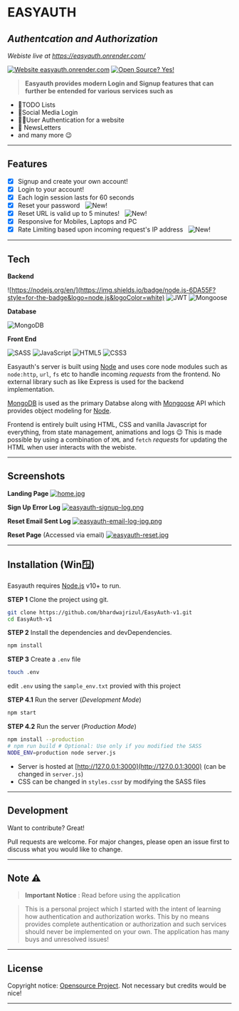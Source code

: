# EASYAUTH
## _Authentcation and Authorization_

  *Webiste live at https://easyauth.onrender.com/*
  
[![Website easyauth.onrender.com](https://img.shields.io/website-up-down-green-red/http/shields.io.svg)](https://easyauth.onrender.com/)  [![Open Source? Yes!](https://badgen.net/badge/Open%20Source%20%3F/Yes%21/blue?icon=github)](https://github.com/Naereen/badges/)

> **Easyauth provides modern Login and Signup features that can further be entended for various services such as** 

- 📃TODO Lists
- 🤳Social Media Login
-  👩‍💻User Authentication for a website 
-  📨 NewsLetters
- and many more 😉

***
## Features

+ [x]  Signup and create your own account! 
+ [x]  Login to your account! 
+ [x]  Each login session lasts for 60 seconds
+ [x]  Reset your password &nbsp; ![New!](https://img.shields.io/badge/New%20!%20-red)
+ [x]  Reset URL is valid up to 5 minutes! &nbsp; ![New!](https://img.shields.io/badge/New%20!%20-red)
+ [x]  Responsive for  Mobiles, Laptops and PC
+ [x]  Rate Limiting based upon incoming request's IP address  &nbsp; ![New!](https://img.shields.io/badge/New%20!%20-red)

***

## Tech

**Backend**

![https://nodejs.org/en/](https://img.shields.io/badge/node.js-6DA55F?style=for-the-badge&logo=node.js&logoColor=white) ![JWT](https://img.shields.io/badge/JWT-black?style=for-the-badge&logo=JSON%20web%20tokens)  ![Mongoose](https://mongoosejs.com/docs/images/mongoose5_62x30_transparent.png)

**Database**

![MongoDB](https://img.shields.io/badge/MongoDB-%234ea94b.svg?style=for-the-badge&logo=mongodb&logoColor=white) 

**Front End**

![SASS](https://img.shields.io/badge/SASS-hotpink.svg?style=for-the-badge&logo=SASS&logoColor=white) ![JavaScript](https://img.shields.io/badge/javascript-%23323330.svg?style=for-the-badge&logo=javascript&logoColor=%23F7DF1E)  ![HTML5](https://img.shields.io/badge/html5-%23E34F26.svg?style=for-the-badge&logo=html5&logoColor=white) ![CSS3](https://img.shields.io/badge/css3-%231572B6.svg?style=for-the-badge&logo=css3&logoColor=white)


Easyauth's server is built using [Node](https://nodejs.org/en/) and uses core node modules such as `node:http`, `url`, `fs` etc to handle incoming *requests* from the frontend.
No external library such as like Express is used for the backend implementation. 

[MongoDB](https://www.mongodb.com/) is used as the primary Databse along with [Mongoose](https://mongoosejs.com/) API which provides object modeling for [Node](https://nodejs.org/en/).

Frontend is entirely built using HTML, CSS and vanilla Javascript for everything, from state management, animations and logs 😉 This is made possible by using a combination of `XML` and `fetch` *requests* for updating the HTML when user interacts with the webiste.

***
## Screenshots 

**Landing Page**
[![home.jpg](https://i.postimg.cc/43Z132h2/home.jpg)](https://postimg.cc/4YLcL5Pp)

**Sign Up Error Log**
[![easyauth-signup-log.png](https://i.postimg.cc/k522WDsY/easyauth-signup-log.png)](https://postimg.cc/WDPpvNQ0)

**Reset Email Sent Log**
[![easyauth-email-log-jpg.png](https://i.postimg.cc/g2W9v7KC/easyauth-email-log-jpg.png)](https://postimg.cc/mt8648Jj)

**Reset Page** (Accessed via email)
[![easyauth-reset.jpg](https://i.postimg.cc/1XKmkNsH/easyauth-reset.jpg)](https://postimg.cc/0Kb1mj6M)

***

## Installation (Win🪟)

Easyauth requires [Node.js](https://nodejs.org/) v10+ to run.

**STEP 1** Clone the project using git.

```sh
git clone https://github.com/bhardwajrizul/EasyAuth-v1.git
cd EasyAuth-v1
```
**STEP 2** Install the dependencies and devDependencies.

```sh
npm install
```
**STEP 3** Create a `.env` file
```sh
touch .env
```
edit `.env` using the `sample_env.txt` provied with this project


**STEP 4.1** Run the server (*Development Mode*)
```sh
npm start
```


**STEP 4.2** Run the server (*Production Mode*)

```sh 
npm install --production
# npm run build # Optional: Use only if you modified the SASS
NODE_ENV=production node server.js
```

* Server is hosted at [http://127.0.0.1:3000](http://127.0.0.1:3000) (can be changed in `server.js`) 
* CSS can be changed in `styles.css`r by modifying the SASS files

***

## Development
Want to contribute? Great!

Pull requests are welcome.
For major changes, please open an issue first to discuss what you would like to change.
***
## Note ⚠️
>  **Important Notice** : Read before using the application

>This is a personal project which I started with the intent of learning how authentication and authorization works. 
This by no means provides complete authentication or authorization and such services should never be implemented on your own. The application has many buys and unresolved issues! 

***
## License

Copyright notice: [Opensource Project](https://opensource.org/osd). Not necessary but credits would be nice!
***

